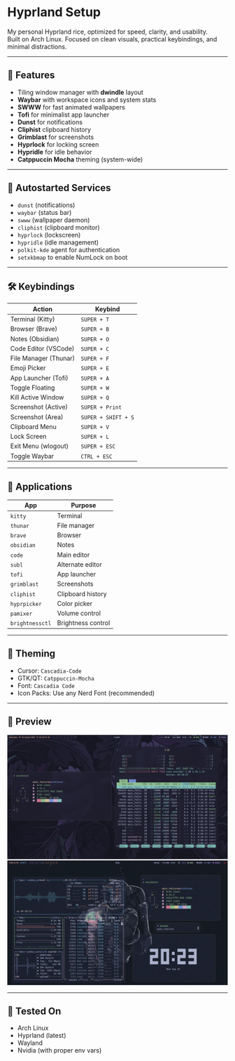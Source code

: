 # Hyprland Setup

My personal Hyprland rice, optimized for speed, clarity, and usability.  
Built on Arch Linux. Focused on clean visuals, practical keybindings, and minimal distractions.

---

## 🧠 Features

- Tiling window manager with **dwindle** layout
- **Waybar** with workspace icons and system stats
- **SWWW** for fast animated wallpapers
- **Tofi** for minimalist app launcher
- **Dunst** for notifications
- **Cliphist** clipboard history
- **Grimblast** for screenshots
- **Hyprlock** for locking screen
- **Hypridle** for idle behavior
- **Catppuccin Mocha** theming (system-wide)

---

## 🚀 Autostarted Services

- `dunst` (notifications)
- `waybar` (status bar)
- `swww` (wallpaper daemon)
- `cliphist` (clipboard monitor)
- `hyprlock` (lockscreen)
- `hypridle` (idle management)
- `polkit-kde` agent for authentication
- `setxkbmap` to enable NumLock on boot

---

## 🛠️ Keybindings

| Action                | Keybind             |
| --------------------- | ------------------- |
| Terminal (Kitty)      | `SUPER + T`         |
| Browser (Brave)       | `SUPER + B`         |
| Notes (Obsidian)      | `SUPER + O`         |
| Code Editor (VSCode)  | `SUPER + C`         |
| File Manager (Thunar) | `SUPER + F`         |
| Emoji Picker          | `SUPER + E`         |
| App Launcher (Tofi)   | `SUPER + A`         |
| Toggle Floating       | `SUPER + W`         |
| Kill Active Window    | `SUPER + Q`         |
| Screenshot (Active)   | `SUPER + Print`     |
| Screenshot (Area)     | `SUPER + SHIFT + S` |
| Clipboard Menu        | `SUPER + V`         |
| Lock Screen           | `SUPER + L`         |
| Exit Menu (wlogout)   | `SUPER + ESC`       |
| Toggle Waybar         | `CTRL + ESC`        |

---

## 🧩 Applications

| App             | Purpose            |
| --------------- | ------------------ |
| `kitty`         | Terminal           |
| `thunar`        | File manager       |
| `brave`         | Browser            |
| `obsidian`      | Notes              |
| `code`          | Main editor        |
| `subl`          | Alternate editor   |
| `tofi`          | App launcher       |
| `grimblast`     | Screenshots        |
| `cliphist`      | Clipboard history  |
| `hyprpicker`    | Color picker       |
| `pamixer`       | Volume control     |
| `brightnessctl` | Brightness control |

---

## 🎨 Theming

- Cursor: `Cascadia-Code`
- GTK/QT: `Catppuccin-Mocha`
- Font: `Cascadia Code`
- Icon Packs: Use any Nerd Font (recommended)

---


## 📸 Preview

![preview](image.png)
![preview](image_2.png)


---

## 🧪 Tested On

- Arch Linux
- Hyprland (latest)
- Wayland
- Nvidia (with proper env vars)
